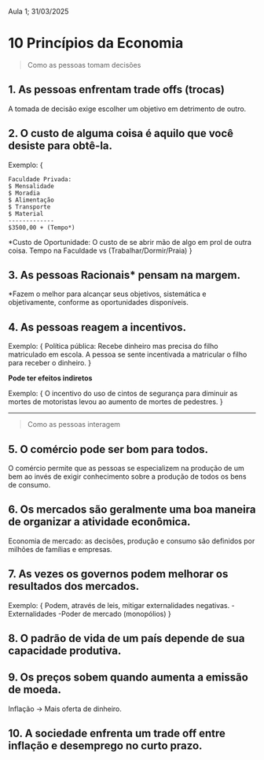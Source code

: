 Aula 1; 31/03/2025

# 10 Princípios da Economia
> Como as pessoas tomam decisões

## 1. As pessoas enfrentam trade offs (trocas)
A tomada de decisão exige escolher um objetivo em detrimento de outro.

## 2. O custo de alguma coisa é aquilo que você desiste para obtê-la.
Exemplo: {
```
Faculdade Privada:
$ Mensalidade
$ Moradia
$ Alimentação
$ Transporte
$ Material
-------------
$3500,00 + (Tempo*)
```
*Custo de Oportunidade:
O custo de se abrir mão de algo em prol de outra coisa.
Tempo na Faculdade vs (Trabalhar/Dormir/Praia)
}

## 3. As pessoas Racionais* pensam na margem.
*Fazem o melhor para alcançar seus objetivos, sistemática e objetivamente, conforme as oportunidades disponíveis.

## 4. As pessoas reagem a incentivos.

Exemplo: {
Política pública: Recebe dinheiro mas precisa do filho matriculado em escola. A pessoa se sente incentivada a matricular o filho para receber o dinheiro.
}

**Pode ter efeitos indiretos**

Exemplo: {
O incentivo do uso de cintos de segurança para diminuir as mortes de motoristas levou ao aumento de mortes de pedestres.
}

---
> Como as pessoas interagem

## 5. O comércio pode ser bom para todos.
O comércio permite que as pessoas se especializem na produção de um bem ao invés de exigir conhecimento sobre a produção de todos os bens de consumo.

## 6. Os mercados são geralmente uma boa maneira de organizar a atividade econômica.
Economia de mercado: as decisões, produção e consumo são definidos por milhões de famílias e empresas.

## 7. As vezes os governos podem melhorar os resultados dos mercados.
Exemplo: {
Podem, através de leis, mitigar externalidades negativas.
-Externalidades
-Poder de mercado (monopólios)
}

## 8. O padrão de vida de um país depende de sua capacidade produtiva.

## 9. Os preços sobem quando aumenta a emissão de moeda.
Inflação -> Mais oferta de dinheiro.

## 10. A sociedade enfrenta um trade off entre inflação e desemprego no curto prazo.
